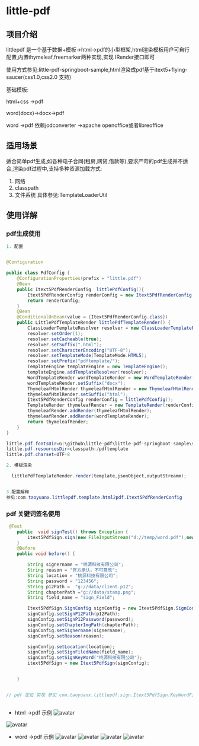 # little-pdf
## 项目介绍

littlepdf 是一个基于数据+模板->html->pdf的小型框架,html渲染模板用户可自行配置,内置thymeleaf,freemarker两种实现,实现 IRender接口即可

使用方式参见:little-pdf-springboot-sample,html渲染成pdf基于itext5+flying-saucer(css1.0,css2.0 支持)

基础模板:

html+css ->pdf  

word(docx)->docx->pdf  

word ->pdf 依赖jodconverter ->apache openoffice或者libreoffice 



## 适用场景

适合简单pdf生成,如各种电子合同(租房,网贷,借款等),要求严苛的pdf生成并不适合,渲染pdf过程中,支持多种资源加载方式:
1. 网络
2. classpath
3. 文件系统
具体参见:TemplateLoaderUtil

## 使用详解

###  pdf生成使用

```java
1. 配置


@Configuration

public class PdfConfig {
    @ConfigurationProperties(prefix = "little.pdf")
    @Bean
    public Itext5PdfRenderConfig  littlePdfConfig(){
        Itext5PdfRenderConfig renderConfig = new Itext5PdfRenderConfig();
        return renderConfig;
    }
    @Bean
    @ConditionalOnBean(value = {Itext5PdfRenderConfig.class})
    public LittlePdfTemplateRender littlePdfTemplateRender() {
        ClassLoaderTemplateResolver resolver = new ClassLoaderTemplateResolver();
        resolver.setOrder(1);
        resolver.setCacheable(true);
        resolver.setSuffix(".html");
        resolver.setCharacterEncoding("UTF-8");
        resolver.setTemplateMode(TemplateMode.HTML5);
        resolver.setPrefix("pdftemplate/");
        TemplateEngine templateEngine = new TemplateEngine();
        templateEngine.addTemplateResolver(resolver);
        WordTemplateRender wordTemplateRender = new WordTemplateRender("d://temp/");
        wordTemplateRender.setSuffix("docx");
        ThymeleafHtmlRender thymeleafHtmlRender = new ThymeleafHtmlRender(templateEngine);
        thymeleafHtmlRender.setSuffix("html");
        Itext5PdfRenderConfig renderConfig = littlePdfConfig();
        TemplateRender thymeleafRender = new TemplateRender(renderConfig);
        thymeleafRender.addRender(thymeleafHtmlRender);
        thymeleafRender.addRender(wordTemplateRender);
        return thymeleafRender;
    }
}

little.pdf.fontsDir=G:\github\little-pdf\little-pdf-springboot-sample\src\main\resources\fonts
little.pdf.resourcesDir=classpath:/pdftemplate
little.pdf.charset=UTF-8

2. 模板渲染

  littlePdfTemplateRender.render(template,jsonObject,outputStreamm);


3.配置解释
参见:com.taoyuanx.littlepdf.template.html2pdf.Itext5PdfRenderConfig

```
### pdf 关键词签名使用
```java
 @Test
    public  void signTest() throws Exception {
        itext5PdfSign.sign(new FileInputStream("d://temp/word.pdf"),new FileOutputStream("d://temp/word_signed.pdf"));
    }
    @Before
    public void before() {

        String signername = "桃源科技有限公司";
        String reason = "官方承认，不可篡改";
        String location = "桃源科技有限公司";
        String password = "123456";
        String p12Path =  "g://data/client.p12";
        String chapterPath ="g://data/stamp.png";
        String field_name = "sign_Field";

        Itext5PdfSign.SignConfig signConfig = new Itext5PdfSign.SignConfig();
        signConfig.setSignP12Path(p12Path);
        signConfig.setSignP12Password(password);
        signConfig.setChapterImgPath(chapterPath);
        signConfig.setSignername(signername);
        signConfig.setReason(reason);

        signConfig.setLocation(location);
        signConfig.setSignFiledName(field_name);
        signConfig.setSignKeyWord("桃源科技有限公司");
        itext5PdfSign = new Itext5PdfSign(signConfig);


    }


// pdf 定位 实现 参见 com.taoyuanx.littlepdf.sign.Itext5PdfSign.KeyWordFinder
    
```


- html ->pdf 示例
![avatar](https://github.com/dushitaoyuan/little-pdf/blob/master/imgs/render1.png)


![avatar](https://github.com/dushitaoyuan/little-pdf/blob/master/imgs/render2.png)


- word ->pdf 示例
![avatar](https://github.com/dushitaoyuan/little-pdf/blob/master/imgs/word.png)
![avatar](https://github.com/dushitaoyuan/little-pdf/blob/master/imgs/word2.png)
![avatar](https://github.com/dushitaoyuan/little-pdf/blob/master/imgs/pdf1.png)
![avatar](https://github.com/dushitaoyuan/little-pdf/blob/master/imgs/pdf2.png)




